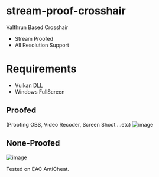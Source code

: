 # stream-proof-crosshair

 Valthrun Based Crosshair
 
- Stream Proofed
- All Resolution Support

# Requirements

 - Vulkan DLL
 - Windows FullScreen

## Proofed
(Proofing OBS, Video Recoder, Screen Shoot ...etc)
![image](https://github.com/shlifedev/stream-proof-crosshair/assets/49047211/c22e158c-5e62-4e60-a455-5982d7646f87)


## None-Proofed  
![image](https://github.com/shlifedev/stream-proof-crosshair/assets/49047211/5f072670-232b-4c8e-9a18-cb6fd97aa571)

Tested on EAC AntiCheat.
